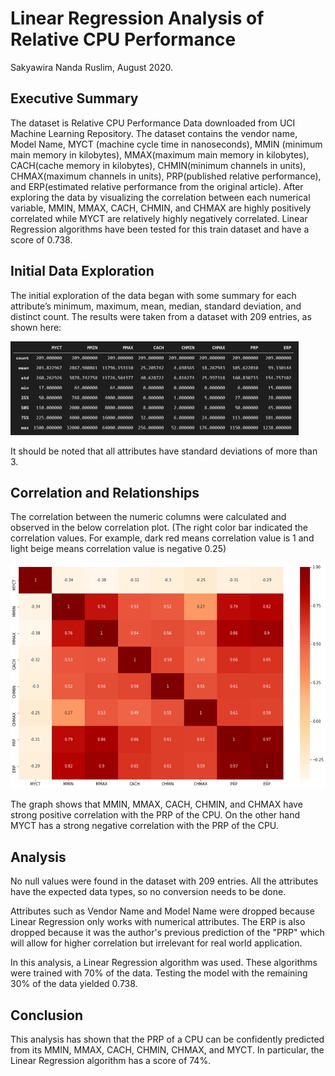 # Linear Regression Analysis of Relative CPU Performance
Sakyawira Nanda Ruslim, August 2020.

## Executive Summary 
The dataset is Relative CPU Performance Data downloaded from UCI Machine Learning Repository. The dataset contains the vendor name, Model Name, MYCT (machine cycle time in nanoseconds), MMIN (minimum main memory in kilobytes), MMAX(maximum main memory in kilobytes), CACH(cache memory in kilobytes), CHMIN(minimum channels in units), CHMAX(maximum channels in units), PRP(published relative performance), and ERP(estimated relative performance from the original article). After exploring the data by visualizing the correlation between each numerical variable, MMIN, MMAX, CACH, CHMIN, and CHMAX are highly positively correlated while MYCT are relatively highly negatively correlated. Linear Regression algorithms have been tested for this train dataset and have a score of 0.738.

## Initial Data Exploration 
The initial exploration of the data began with some summary for each attribute’s minimum, maximum, mean, median, standard deviation, and distinct count. The results were taken from a dataset with 209 entries, as shown here:


<img src="https://github.com/Sakyawira/Relative-CPU-Performance-Data-Analysis/blob/master/Images/description.PNG?raw=true" width="461" height="150" />

It should be noted that all attributes have standard deviations of more than 3.

## Correlation and Relationships
The correlation between the numeric columns were calculated and observed in the below correlation plot. (The right color bar indicated the correlation values. For example, dark red means correlation value is 1 and light beige means correlation value is negative 0.25)

<img src="https://github.com/Sakyawira/Relative-CPU-Performance-Data-Analysis/blob/master/Images/correlation.PNG?raw=true" width="531" height="361" />

The graph shows that MMIN, MMAX, CACH, CHMIN, and CHMAX have strong positive correlation with the PRP of the CPU. On the other hand MYCT has a strong negative correlation with the PRP of the CPU.

## Analysis
No null values were found in the dataset with 209 entries. All the attributes have the expected data types, so no conversion needs to be done.


Attributes such as Vendor Name and Model Name were dropped because Linear Regression only works with numerical attributes. The ERP is also dropped because it was the author's previous prediction of the "PRP" which will allow for higher correlation but irrelevant for real world application.


In this analysis, a Linear Regression algorithm was used. These algorithms were trained with 70% of the data. Testing the model with the remaining 30% of the data yielded 0.738.

## Conclusion
This analysis has shown that the PRP of a CPU can be confidently predicted from its MMIN, MMAX, CACH, CHMIN, CHMAX, and MYCT. In particular, the Linear Regression algorithm has a score of 74%.
